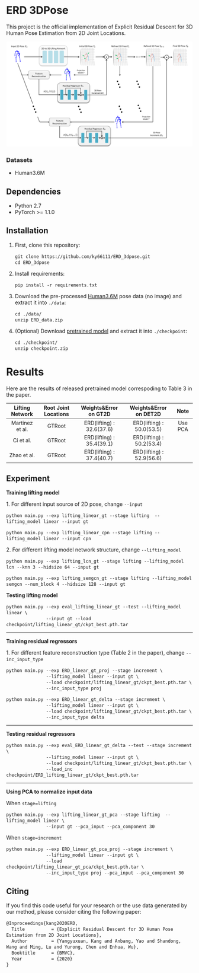 # ERD 3DPose

This project is the official implementation of Explicit Residual Descent for 3D Human
Pose Estimation from 2D Joint Locations.

![framework](./teaser/framework.png)


### Datasets

 * Human3.6M

## Dependencies

* Python 2.7
* PyTorch >= 1.1.0

## Installation

1. First, clone this repository:
    ```
    git clone https://github.com/ky66111/ERD_3dpose.git
    cd ERD_3dpose
    ```
2. Install requirements:
    ```
    pip install -r requirements.txt
    ```
3. Download the pre-processed [Human3.6M](https://1drv.ms/u/s!AueMCSJ2EDkShMhQW0m8jFia80tnaQ?e=JT1WzU) pose data (no image) and extract it into `./data`:
    ```
    cd ./data/
    unzip ERD_data.zip
    ```

4. (Optional) Download [pretrained model](https://1drv.ms/u/s!AueMCSJ2EDkShMhPb6lQSixXTTBi0g?e=mrTSsh) and extract it into `./checkpoint`:
    ```
    cd ./checkpoint/
    unzip checkpoint.zip
    ```

# Results
Here are the results of released pretrained model correspoding to Table 3 in the paper.

| **Lifting Network** | **Root Joint Locations** | **Weights&Error on GT2D** | **Weights&Error on DET2D** | **Note** |
|:-------------------:|:------------------------:|:-----------------:|:------------------:|:------------------:|
| Martinez et al.     | GTRoot | ERD(lifting) : 32.6(37.6) | ERD(lifting) : 50.0(53.5)        | Use PCA|
| Ci et al.           | GTRoot | ERD(lifting) : 35.4(39.1) | ERD(lifting) : 50.2(53.4)    |
| Zhao et al.         | GTRoot | ERD(lifting) : 37.4(40.7) | ERD(lifting) : 52.9(56.6)    |


## Experiment
**Training lifting model**

1\. For different input source of 2D pose, change ```--input```
```gt
python main.py --exp lifting_linear_gt --stage lifting  --lifting_model linear --input gt
``` 
```cpn
python main.py --exp lifting_linear_cpn --stage lifting --lifting_model linear --input cpn
```
2\. For different lifting model network structure, change ```--lifting_model```
```lcn
python main.py --exp lifting_lcn_gt --stage lifting --lifting_model lcn --knn 3 --hidsize 64 --input gt
```
```semgcn
python main.py --exp lifting_semgcn_gt --stage lifting --lifting_model semgcn --num_block 4 --hidsize 128 --input gt
```

**Testing lifting model**
```linear, gt
python main.py --exp eval_lifting_linear_gt --test --lifting_model linear \
               --input gt --load checkpoint/lifting_linear_gt/ckpt_best.pth.tar
```


---
**Training residual regressors**

1\. For different feature reconstruction type (Table 2 in the paper), change ```--inc_input_type```
```Proj2D
python main.py --exp ERD_linear_gt_proj --stage increment \
               --lifting_model linear --input gt \
               --load checkpoint/lifting_linear_gt/ckpt_best.pth.tar \
               --inc_input_type proj
```
```Residual
python main.py --exp ERD_linear_gt_delta --stage increment \
               --lifting_model linear --input gt \
               --load checkpoint/lifting_linear_gt/ckpt_best.pth.tar \
               --inc_input_type delta
```

---
**Testing residual regressors**

```
python main.py --exp eval_ERD_linear_gt_delta --test --stage increment \
               --lifting_model linear --input gt \
               --load checkpoint/lifting_linear_gt/ckpt_best.pth.tar \
               --load_inc checkpoint/ERD_lifting_linear_gt/ckpt_best.pth.tar
```
---

**Using PCA to normalize input data**

When ```stage=lifting```
```
python main.py --exp lifting_linear_gt_pca --stage lifting  --lifting_model linear \
               --input gt --pca_input --pca_component 30
```
When ```stage=increment```
```
python main.py --exp ERD_linear_gt_pca_proj --stage increment \
               --lifting_model linear --input gt \
               --load checkpoint/lifting_linear_gt_pca/ckpt_best.pth.tar \
               --inc_input_type proj --pca_input --pca_component 30
```


## Citing
If you find this code useful for your research or the use data generated by our method, please consider citing the following paper:
```
@Inproceedings{kang2020ERD,
  Title          = {Explicit Residual Descent for 3D Human Pose Estimation from 2D Joint Locations},
  Author         = {Yangyuxuan, Kang and Anbang, Yao and Shandong, Wang and Ming, Lu and Yurong, Chen and Enhua, Wu},
  Booktitle      = {BMVC},
  Year           = {2020}
}
```
